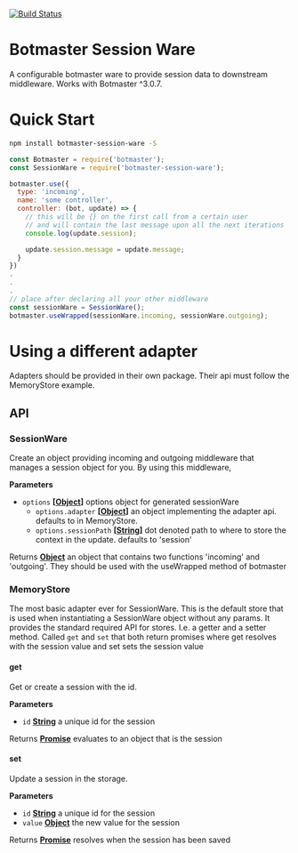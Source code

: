 [![Build Status](https://travis-ci.org/botmasterai/botmaster-session-ware.svg?branch=master)](https://travis-ci.org/botmasterai/botmaster-session-ware)

# Botmaster Session Ware

A configurable botmaster ware to provide session data to downstream middleware. Works with Botmaster ^3.0.7.

# Quick Start

```bash
npm install botmaster-session-ware -S
```

```js
const Botmaster = require('botmaster');
const SessionWare = require('botmaster-session-ware');

botmaster.use({
  type: 'incoming',
  name: 'some controller',
  controller: (bot, update) => {
    // this will be {} on the first call from a certain user
    // and will contain the last message upon all the next iterations
    console.log(update.session);

    update.session.message = update.message;
  }
})
.
.
.
// place after declaring all your other middleware
const sessionWare = SessionWare();
botmaster.useWrapped(sessionWare.incoming, sessionWare.outgoing);
```

# Using a different adapter

Adapters should be provided in their own package. Their api must follow the MemoryStore example.

## API

### SessionWare

Create an object providing incoming and outgoing middleware that manages a 
session object for you. By using this middleware,

**Parameters**

-   `options` **\[[Object](https://developer.mozilla.org/en-US/docs/Web/JavaScript/Reference/Global_Objects/Object)]** options object for generated sessionWare
    -   `options.adapter` **\[[Object](https://developer.mozilla.org/en-US/docs/Web/JavaScript/Reference/Global_Objects/Object)]** an object implementing the adapter api. defaults to in MemoryStore.
    -   `options.sessionPath` **\[[String](https://developer.mozilla.org/en-US/docs/Web/JavaScript/Reference/Global_Objects/String)]** dot denoted path to where to store the context in the update. defaults to 'session'

Returns **[Object](https://developer.mozilla.org/en-US/docs/Web/JavaScript/Reference/Global_Objects/Object)** an object that contains two functions 'incoming' and 'outgoing'.
They should be used with the useWrapped method of botmaster

### MemoryStore

The most basic adapter ever for SessionWare. This is the default store that is
used when instantiating a SessionWare object without any params.
It provides the standard required API for stores. I.e. a getter and a setter method.
Called `get` and `set` that both return promises where get resolves with the session
value and set sets the session value

#### get

Get or create a session with the id.

**Parameters**

-   `id` **[String](https://developer.mozilla.org/en-US/docs/Web/JavaScript/Reference/Global_Objects/String)** a unique id for the session

Returns **[Promise](https://developer.mozilla.org/en-US/docs/Web/JavaScript/Reference/Global_Objects/Promise)** evaluates to an object that is the  session

#### set

Update a session in the storage.

**Parameters**

-   `id` **[String](https://developer.mozilla.org/en-US/docs/Web/JavaScript/Reference/Global_Objects/String)** a unique id for the session
-   `value` **[Object](https://developer.mozilla.org/en-US/docs/Web/JavaScript/Reference/Global_Objects/Object)** the new value for the session

Returns **[Promise](https://developer.mozilla.org/en-US/docs/Web/JavaScript/Reference/Global_Objects/Promise)** resolves when the session has been saved
